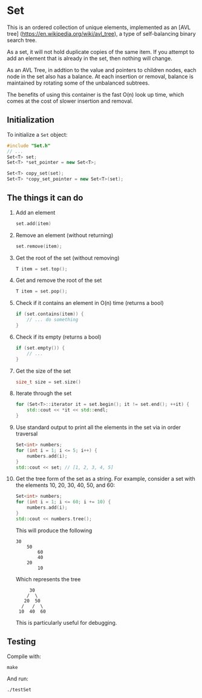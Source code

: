 # Set
This is an ordered collection of unique elements, implemented as an [AVL tree]
(https://en.wikipedia.org/wiki/avl_tree), a type of self-balancing binary search 
tree. 

As a set, it will not hold duplicate copies of the same item. If you attempt to
add an element that is already in the set, then nothing will change. 

As an AVL Tree, in addtion to the value and pointers to children nodes, each 
node in the set also has a balance. At each insertion or removal, balance is 
maintained by rotating some of the unbalanced subtrees.

The benefits of using this container is the fast O(n) look up time, which comes
at the cost of slower insertion and removal.


## Initialization 
To initialize a `Set` object:

```c++
#include "Set.h"
// ...
Set<T> set;
Set<T> *set_pointer = new Set<T>;

Set<T> copy_set(set);
Set<T> *copy_set_pointer = new Set<T>(set);
```


## The things it can do

1. Add an element

    ```c++
    set.add(item)
    ```

2. Remove an element (without returning)

    ```c++
    set.remove(item);
    ```
3. Get the root of the set (without removing)

    ```c++
    T item = set.top();
    ```
4. Get and remove the root of the set
    
    ```c++
    T item = set.pop();
    ```

5. Check if it contains an element in O(n) time (returns a bool)

    ```c++
    if (set.contains(item)) {
        // ... do something
    }
    ```
    
6. Check if its empty (returns a bool)

    ```c++
    if (set.empty()) {
        // ...
    }
    ```

7. Get the size of the set

    ```c++
    size_t size = set.size()
    ```

8. Iterate through the set
    
    ```c++
    for (Set<T>::iterator it = set.begin(); it != set.end(); ++it) {
        std::cout << *it << std::endl;
    }
    ```
    
7. Use standard output to print all the elements in the set via in order 
   traversal

    ```c++
    Set<int> numbers;
    for (int i = 1; i <= 5; i++) {
        numbers.add(i);
    }
    std::cout << set; // [1, 2, 3, 4, 5]
    ```

8. Get the tree form of the set as a string. 
   For example, consider a set with the elements 10, 20, 30, 40, 50, and 60:
    ```c++
    Set<int> numbers;
    for (int i = 1; i <= 60; i += 10) {
        numbers.add(i);
    }
    std::cout << numbers.tree();
    ```

   This will produce the following 
    ```
    30                  
        50               
            60          
            40    
        20         
            10                      
    ```
    Which represents the tree 
    ```
         30
        /  \
       20  50
      /   /  \
     10  40  60
    ```
    This is particularly useful for debugging.

## Testing
Compile with:

```
make
```

And run:

```
./testSet
```


